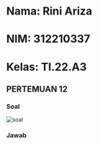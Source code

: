 # Nama: Rini Ariza
# NIM: 312210337
# Kelas: TI.22.A3

## PERTEMUAN 12
### Soal

![soal](https://user-images.githubusercontent.com/115542704/206460646-4c089e2d-9d9c-427b-a326-d43c633e78d6.png)

### Jawab
